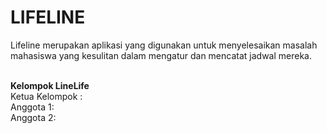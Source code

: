 # LIFELINE
Lifeline merupakan aplikasi yang digunakan untuk menyelesaikan masalah mahasiswa yang kesulitan dalam mengatur dan mencatat jadwal mereka.

<br><b>Kelompok LineLife</b>
<br>Ketua Kelompok :
<br>Anggota 1:
<br>Anggota 2:
